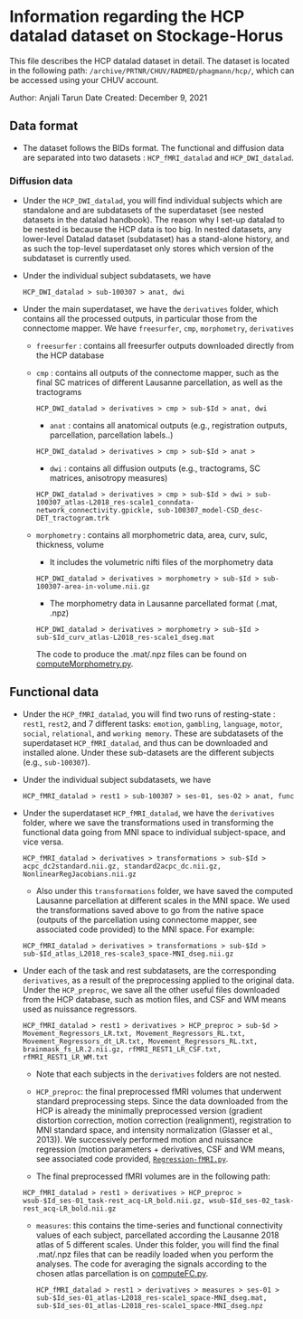 # Information regarding the HCP datalad dataset on Stockage-Horus

This file describes the HCP datalad dataset in detail. The dataset is located in the following path: `/archive/PRTNR/CHUV/RADMED/phagmann/hcp/`, which can be accessed using your CHUV account.

Author: Anjali Tarun
Date Created: December 9, 2021

## Data format

* The dataset follows the BIDs format. The functional and diffusion data are separated into two datasets : `HCP_fMRI_datalad` and `HCP_DWI_datalad`.

### Diffusion data
* Under the `HCP_DWI_datalad`, you will find individual subjects which are standalone and are subdatasets of the superdataset (see nested datasets in the datalad handbook). The reason why I set-up datalad to be nested is because the HCP data is too big. In nested datasets, any lower-level Datalad dataset (subdataset) has a stand-alone history, and as such the top-level superdataset only stores which version of the subdataset is currently used.

* Under the individual subject subdatasets, we have
    ```console
    HCP_DWI_datalad > sub-100307 > anat, dwi
    ```

* Under the main superdataset, we have the `derivatives` folder, which contains all the processed outputs, in particular those from the connectome mapper. We have `freesurfer`, `cmp`, `morphometry`, `derivatives`

    * `freesurfer` : contains all freesurfer outputs downloaded directly from the HCP database

    * `cmp` : contains all outputs of the connectome mapper, such as the final SC matrices of different Lausanne parcellation, as well as the tractograms
        
        ```console
        HCP_DWI_datalad > derivatives > cmp > sub-$Id > anat, dwi
        ```

        * `anat` : contains all anatomical outputs (e.g., registration outputs, parcellation, parcellation labels..)
        ```console
        HCP_DWI_datalad > derivatives > cmp > sub-$Id > anat >
        ```

        * `dwi` : contains all diffusion outputs (e.g., tractograms, SC matrices, anisotropy measures)
        ```console
        HCP_DWI_datalad > derivatives > cmp > sub-$Id > dwi > sub-100307_atlas-L2018_res-scale1_conndata-network_connectivity.gpickle, sub-100307_model-CSD_desc-DET_tractogram.trk
        ```

    * `morphometry` : contains all morphometric data, area, curv, sulc, thickness, volume

        * It includes the volumetric nifti files of the morphometry data
        ```console
        HCP_DWI_datalad > derivatives > morphometry > sub-$Id > sub-100307-area-in-volume.nii.gz
        ```

        * The morphometry data in Lausanne parcellated format (.mat, .npz)
        ```console
        HCP_DWI_datalad > derivatives > morphometry > sub-$Id > sub-$Id_curv_atlas-L2018_res-scale1_dseg.mat
        ```
        The code to produce the .mat/.npz files can be found on  [computeMorphometry.py](https://github.com/abtarun/HCP_datalad/blob/main/computeMorphometry.py).

## Functional data
* Under the `HCP_fMRI_datalad`, you will find two runs of resting-state : `rest1`, `rest2`, and 7 different tasks: `emotion`, `gambling`, `language`, `motor`, `social`, `relational`, and `working memory`. These are subdatasets of the superdataset `HCP_fMRI_datalad`, and thus can be downloaded and installed alone. Under these sub-datasets are the different subjects (e.g., `sub-100307`).

* Under the individual subject subdatasets, we have
    ```console
    HCP_fMRI_datalad > rest1 > sub-100307 > ses-01, ses-02 > anat, func
    ```

* Under the superdataset `HCP_fMRI_datalad`, we have the `derivatives` folder, where we save the transformations used in transforming the functional data going from MNI space to individual subject-space, and vice versa.

    ```console
    HCP_fMRI_datalad > derivatives > transformations > sub-$Id > acpc_dc2standard.nii.gz, standard2acpc_dc.nii.gz, NonlinearRegJacobians.nii.gz
    ```

    * Also under this `transformations` folder, we have saved the computed Lausanne parcellation at different scales in the MNI space. We used the transformations saved above to go from the native space (outputs of the parcellation using connectome mapper, see associated code provided) to the MNI space. For example:

    ```console
    HCP_fMRI_datalad > derivatives > transformations > sub-$Id > sub-$Id_atlas_L2018_res-scale3_space-MNI_dseg.nii.gz
    ```

* Under each of the task and rest subdatasets, are the corresponding `derivatives`, as a result of the preprocessing applied to the original data. Under the `HCP_preproc`, we save all the other useful files downloaded from the HCP database, such as motion files, and CSF and WM means used as nuissance regressors.

    ```console
    HCP_fMRI_datalad > rest1 > derivatives > HCP_preproc > sub-$d > Movement_Regressors_LR.txt, Movement_Regressors_RL.txt, Movement_Regressors_dt_LR.txt, Movement_Regressors_RL.txt, brainmask_fs_LR.2.nii.gz, rfMRI_REST1_LR_CSF.txt, rfMRI_REST1_LR_WM.txt
    ```
    * Note that each subjects in the `derivatives` folders are not nested.

    * `HCP_preproc`: the final preprocessed fMRI volumes that underwent standard preprocessing steps. Since the data downloaded from the HCP is already the minimally preprocessed version (gradient distortion correction, motion correction (realignment), registration to MNI standard space, and intensity normalization (Glasser et al., 2013)). We successively performed motion and  nuissance regression (motion parameters + derivatives, CSF and WM means, see associated code provided, [`Regression-fMRI.py`](https://github.com/abtarun/HCP_datalad/blob/main/Regression-fMRI.py).

    * The final preprocessed fMRI volumes are in the following path:
    ```console
    HCP_fMRI_datalad > rest1 > derivatives > HCP_preproc > wsub-$Id_ses-01_task-rest_acq-LR_bold.nii.gz, wsub-$Id_ses-02_task-rest_acq-LR_bold.nii.gz
    ```

    * `measures`: this contains the time-series and functional connectivity values of each subject, parcellated according the Lausanne 2018 atlas of 5 different scales.
    Under this folder, you will find the final .mat/.npz files that can be readily loaded when you perform the analyses. The code for averaging the signals according to the chosen atlas parcellation is on [computeFC.py](https://github.com/abtarun/HCP_datalad/blob/main/computeFC.py).
    
        ```console
        HCP_fMRI_datalad > rest1 > derivatives > measures > ses-01 > sub-$Id_ses-01_atlas-L2018_res-scale1_space-MNI_dseg.mat, sub-$Id_ses-01_atlas-L2018_res-scale1_space-MNI_dseg.npz
        ```




